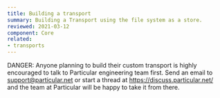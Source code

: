```yaml
---
title: Building a transport
summary: Building a Transport using the file system as a store.
reviewed: 2021-03-12
component: Core
related:
- transports
---
```


DANGER: Anyone planning to build their custom transport is highly encouraged to talk to Particular engineering team first. Send an email to support@particular.net or start a thread at https://discuss.particular.net/ and the team at Particular will be happy to take it from there. 
